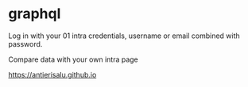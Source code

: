 # graphql

Log in with your 01 intra credentials, username or email combined with password.

Compare data with your own intra page

https://antierisalu.github.io

